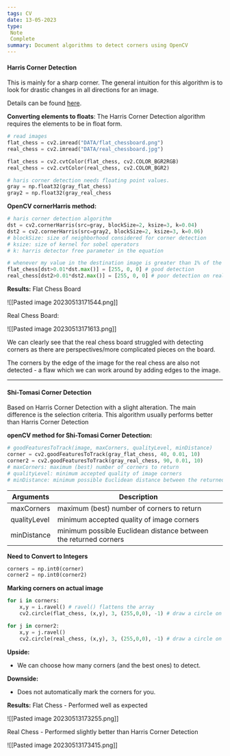 ```yaml
---
tags: CV
date: 13-05-2023
type: 
 Note
 Complete
summary: Document algorithms to detect corners using OpenCV
---
```


#### Harris Corner Detection
This is mainly for a sharp corner. The general intuition for this algorithm is to look for drastic changes in all directions for an image.

Details can be found [here](https://docs.opencv.org/3.4/dc/d0d/tutorial_py_features_harris.html).

**Converting elements to floats**: The Harris Corner Detection algorithm requires the elements to be in float form.
```python
# read images
flat_chess = cv2.imread("DATA/flat_chessboard.png")
real_chess = cv2.imread("DATA/real_chessboard.jpg")

flat_chess = cv2.cvtColor(flat_chess, cv2.COLOR_BGR2RGB)
real_chess = cv2.cvtColor(real_chess, cv2.COLOR_BGR2)

# haris corner detection needs floating point values.
gray = np.float32(gray_flat_chess)
gray2 = np.float32(gray_real_chess
```

**OpenCV cornerHarris method:**
```python
# haris corner detection algorithm
dst = cv2.cornerHarris(src=gray, blockSize=2, ksize=3, k=0.04)
dst2 = cv2.cornerHarris(src=gray2, blockSize=2, ksize=3, k=0.06)
# blockSize: size of neighborhood considered for corner detection
# ksize: size of kernel for sobel operators
# k: harris detector free parameter in the equation

# whenever my value in the destination image is greater than 1% of the maximum value in the destination image, I'm going to mark that point in the original image as red.
flat_chess[dst>0.01*dst.max()] = [255, 0, 0] # good detection
real_chess[dst2>0.01*dst2.max()] = [255, 0, 0] # poor detection on real chessboard
```

**Results:**
Flat Chess Board

![[Pasted image 20230513171544.png]]

Real Chess Board:

![[Pasted image 20230513171613.png]]

We can clearly see that the real chess board struggled with detecting corners as there are perspectives/more complicated pieces on the board.

The corners by the edge of the image for the real chess are also not detected - a flaw which we can work around by adding edges to the image.

---

#### Shi-Tomasi Corner Detection
Based on Harris Corner Detection with a slight alteration. The main difference is the selection criteria. This algorithm usually performs better than Harris Corner Detection

**openCV method for Shi-Tomasi Corner Detection:**
```python
# goodFeaturesToTrack(image, maxCorners, qualityLevel, minDistance)
corner = cv2.goodFeaturesToTrack(gray_flat_chess, 40, 0.01, 10)
corner2 = cv2.goodFeaturesToTrack(gray_real_chess, 90, 0.01, 10)
# maxCorners: maximum (best) number of corners to return
# qualityLevel: minimum accepted quality of image corners
# minDistance: minimum possible Euclidean distance between the returned corners
```

| Arguments    | Description                                |
| ------------ | ------------------------------------------ |
| maxCorners   | maximum (best) number of corners to return |
| qualityLevel | minimum accepted quality of image corners  |
|      minDistance        |   minimum possible Euclidean distance between the returned corners|

**Need to Convert to Integers**
```python
corners = np.int0(corner)
corner2 = np.int0(corner2)
```

**Marking corners on actual image**
```python
for i in corners:
    x,y = i.ravel() # ravel() flattens the array
    cv2.circle(flat_chess, (x,y), 3, (255,0,0), -1) # draw a circle on the corner points

for j in corner2:
    x,y = j.ravel()
    cv2.circle(real_chess, (x,y), 3, (255,0,0), -1) # draw a circle on the corner points
```

**Upside:**
- We can choose how many corners (and the best ones) to detect.

**Downside:**
- Does not automatically mark the corners for you.


**Results:**
Flat Chess - Performed well as expected

![[Pasted image 20230513173255.png]]

Real Chess - Performed slightly better than Harris Corner Detection

![[Pasted image 20230513173415.png]]
